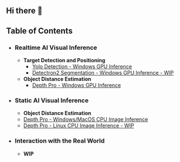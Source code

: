 ##  Hi there 👋  
<!--
**lattebyte/lattebyte** is a ✨ _special_ ✨ repository because its `README.md` (this file) appears on your GitHub profile.

Here are some ideas to get you started:

- 🔭 I’m currently working on ...
- 🌱 I’m currently learning ...
- 👯 I’m looking to collaborate on ...
- 🤔 I’m looking for help with ...
- 💬 Ask me about ...
- 📫 How to reach me: ...
- 😄 Pronouns: ...
- ⚡ Fun fact: ...
-->


## Table of Contents


- ### Realtime AI Visual Inference
  * **Target Detection and Positioning**
     + [Yolo Detection - Windows GPU Inference](https://github.com/lattebyte/Yolo-Detection-Windows-GPU)
     + [Detectron2 Segmentation - Windows GPU Inference - WIP]()
  * **Object Distance Estimation**
     + [Depth Pro - Windows GPU Inference](https://github.com/lattebyte/DepthPro-Windows-GPU.git)
  
  
- ### Static AI Visual Inference
    * **Object Distance Estimation**
     + [Depth Pro - Windows/MacOS CPU Image Inference](https://github.com/lattebyte/DepthPro-Windows-CPU)
	 + [Depth Pro - Linux CPU Image Inference - WIP]()
	

- ### Interaction with the Real World
    * **WIP**

	
